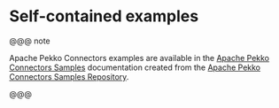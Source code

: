 # Self-contained examples

@@@ note

Apache Pekko Connectors examples are available in the [Apache Pekko Connectors Samples](https://github.com/apache/incubator-pekko-connectors-samples/) documentation created from the [Apache Pekko Connectors Samples Repository](https://github.com/akka/alpakka-samples).

@@@
